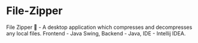 # File-Zipper
File Zipper 📂 - A desktop application which compresses and decompresses any local files. Frontend - Java Swing, Backend - Java, IDE - Intellij IDEA.
